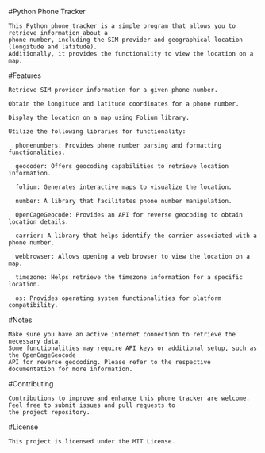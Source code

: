 #Python Phone Tracker

    This Python phone tracker is a simple program that allows you to retrieve information about a
	phone number, including the SIM provider and geographical location (longitude and latitude). 
    Additionally, it provides the functionality to view the location on a map.


#Features

    Retrieve SIM provider information for a given phone number.
  
    Obtain the longitude and latitude coordinates for a phone number.
  
    Display the location on a map using Folium library.
  
    Utilize the following libraries for functionality:
  
      phonenumbers: Provides phone number parsing and formatting functionalities.
	  
      geocoder: Offers geocoding capabilities to retrieve location information.
	  
      folium: Generates interactive maps to visualize the location.
	  
      number: A library that facilitates phone number manipulation.
	  
      OpenCageGeocode: Provides an API for reverse geocoding to obtain location details.
	  
      carrier: A library that helps identify the carrier associated with a phone number.
	  
      webbrowser: Allows opening a web browser to view the location on a map.
	  
      timezone: Helps retrieve the timezone information for a specific location.
	  
      os: Provides operating system functionalities for platform compatibility.

   
#Notes

    Make sure you have an active internet connection to retrieve the necessary data.
    Some functionalities may require API keys or additional setup, such as the OpenCageGeocode 
	API for reverse geocoding. Please refer to the respective documentation for more information.

  
#Contributing

    Contributions to improve and enhance this phone tracker are welcome. Feel free to submit issues and pull requests to 
	the project repository.

  
#License

    This project is licensed under the MIT License.
